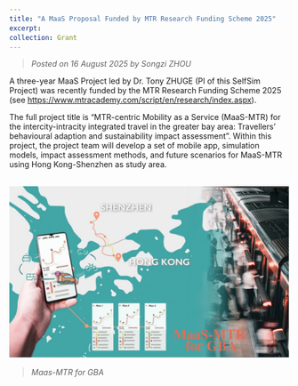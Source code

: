 ```yaml
---
title: "A MaaS Proposal Funded by MTR Research Funding Scheme 2025"
excerpt: 
collection: Grant
---
```

> _Posted on 16 August 2025 by Songzi ZHOU_

A three-year MaaS Project led by Dr. Tony ZHUGE (PI of this SelfSim Project) was recently funded by the MTR Research Funding Scheme 2025 (see https://www.mtracademy.com/script/en/research/index.aspx).

The full project title is “MTR-centric Mobility as a Service (MaaS-MTR) for the intercity-intracity integrated travel in the greater bay area: Travellers’ behavioural adaption and sustainability impact assessment”. Within this project, the project team will develop a set of mobile app, simulation models, impact assessment methods, and future scenarios for MaaS-MTR using Hong Kong-Shenzhen as study area.

<br/><img src="/images/news-9.jpg">
> _Maas-MTR for GBA_
